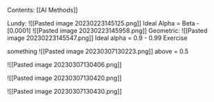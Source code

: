 Contents:
[[AI Methods]]

Lundy:
![[Pasted image 20230223145125.png]]
Ideal Alpha = Beta - [0.0001]
![[Pasted image 20230223145958.png]]
Geometric:
![[Pasted image 20230223145547.png]]
Ideal alpha = 0.9 - 0.99 
Exercise



something
![[Pasted image 20230307130223.png]]
above = 0.5


![[Pasted image 20230307130406.png]]

![[Pasted image 20230307130420.png]]

![[Pasted image 20230307130430.png]]